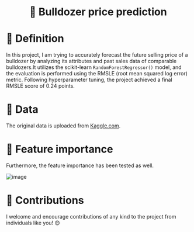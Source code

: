 
<div>
  <h1 align="center">
    🚜 Bulldozer price prediction
  </h1>
</div>

# 💠 Definition
In this project, I am trying to accurately forecast the future selling price of a bulldozer by analyzing its attributes and past sales data of comparable bulldozers.It utilizes the scikit-learn `RandomForestRegressor()` model, and the evaluation is performed using the RMSLE (root mean squared log error) metric. Following hyperparameter tuning, the project achieved a final RMSLE score of 0.24 points.

# 💠 Data
The original data is uploaded from [Kaggle.com](https://www.kaggle.com/competitions/bluebook-for-bulldozers/overview).

# 💠 Feature importance 
Furthermore, the feature importance has been tested as well.

![image](https://github.com/nika-va/Bulldozer-price-prediction/assets/110852167/9cc92faa-696e-4ca5-b09d-81112fa885d1)

# 💠 Contributions
I welcome and encourage contributions of any kind to the project from individuals like you! 😊
